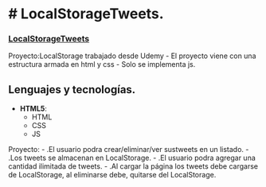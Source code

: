 # # LocalStorageTweets.

### [LocalStorageTweets](https://megagringa.github.io/LocalStorageTweets/index.html)

Proyecto:LocalStorage trabajado desde Udemy - El proyecto viene con una estructura armada en html y css - 
         Solo se implementa js. 


## Lenguajes y tecnologías.

- **HTML5**:
    - HTML
    - CSS
    - JS

Proyecto:    -  .El usuario podra crear/eliminar/ver sustweets en un listado.
          -  .Los tweets se almacenan en LocalStorage.
          -  .El usuario podra agregar una cantidad ilimitada de tweets.
          -  .Al cargar la página los tweets debe cargarse de LocalStorage, al eliminarse debe, quitarse del LocalStorage.

